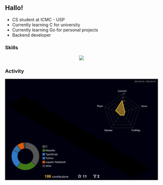 ## Hallo!
- CS student at ICMC - USP
- Currently learning C for university
- Currently learning Go for personal projects
- Backend developer

### Skills
<p align="center">
  <a href="https://skillicons.dev">
    <img src="https://skillicons.dev/icons?i=html,css,typescript,nodejs,go,c,postgresql" />
  </a>
</p>

### Activity
![svg](./profile-3d-contrib/profile-night-rainbow.svg)
